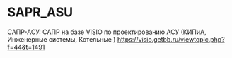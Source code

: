 # SAPR_ASU
САПР-АСУ: САПР на базе VISIO по проектированию АСУ (КИПиА, Инженерные системы, Котельные )
https://visio.getbb.ru/viewtopic.php?f=44&t=1491
